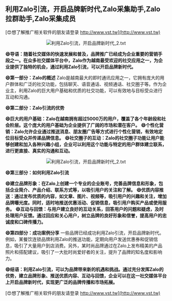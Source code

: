 ## **利用Zalo引流，开启品牌新时代,Zalo采集助手,Zalo拉群助手,Zalo采集成员**

[😍想了解推广相关软件的朋友请登录 http://www.vst.tw](http://www.vst.tw)

 <center><img src="https://vst.tw/MP4/tuiguang/png/1.png" alt="利用Zalo引流，开启品牌新时代_2.txt"></center>

**😄导语：随着社交媒体的快速发展和普及，品牌推广已经成为企业重要的营销手段之一。在众多社交媒体平台中，Zalo作为越南最受欢迎的社交应用之一，为企业提供了独特的机会，通过利用Zalo引流，可以开启品牌新时代。**

**😄第一部分：Zalo的概述**
Zalo是越南最大的即时通讯应用之一，它拥有庞大的用户群体和广泛的社交功能，包括聊天、语音通话、视频通话、社交圈子等。作为企业主，利用Zalo的巨大用户基础和优质的社交功能，可以有效地与目标受众进行互动和沟通。

**😄第二部分：Zalo引流的优势**

**😄巨大的用户基础：Zalo在越南拥有超过5000万的用户，覆盖了各个年龄段和社会阶层。这个庞大的用户基础为企业提供了广阔的市场和潜在客户。**
**😄个性化营销：Zalo允许企业通过推送消息、朋友圈广告等方式进行个性化营销，有效地定位目标受众并传递品牌信息。**
**😄社交圈子的互动：Zalo的社交圈子功能让用户能够创建和加入各种兴趣小组，企业可以利用这个功能与特定的用户群体建立联系，进行更直接、真实的沟通和互动。**

 <center><img src="https://vst.tw/MP4/tuiguang/png/5.png" alt="利用Zalo引流，开启品牌新时代_2.txt"></center>

**😄第三部分：如何利用Zalo引流**

**😄建立品牌形象：在Zalo上创建一个专业的企业账号，完善品牌信息和形象，包括企业简介、产品介绍、联系方式等，以吸引用户的关注和了解。**
**😄优质内容推送：通过发布优质的内容，如文章、图片、视频等，吸引用户的兴趣和关注，增加品牌曝光度。同时，适时地推送优惠活动、促销信息，吸引用户购买产品或使用服务。**
**😄互动与回馈：与用户建立良好的互动关系，回答用户的问题和疑虑，及时处理用户反馈。通过回应和关心用户，树立品牌的良好形象和信誉，提高用户的忠诚度和口碑传播力。**

**😄第四部分：成功案例分享**
一些品牌已经成功利用Zalo引流，开启品牌新时代。例如，某餐饮连锁品牌利用Zalo的推送功能，定期向用户发送优惠券和促销信息，吸引了大量用户到店消费。另外，某时尚品牌通过在Zalo上发布精美的产品照片和搭配建议，吸引了一大批时尚爱好者的关注，提升了品牌的知名度和影响力。

**😄结语：利用Zalo引流，可以为品牌带来新的机遇和挑战。通过充分发挥Zalo的优势，建立品牌形象、推送优质内容、互动与回馈，企业可以在这一社交媒体平台上开启品牌新时代，实现更广泛的品牌传播和市场拓展。**

[😍想了解推广相关软件的朋友请登录 http://www.vst.tw](http://www.vst.tw)



